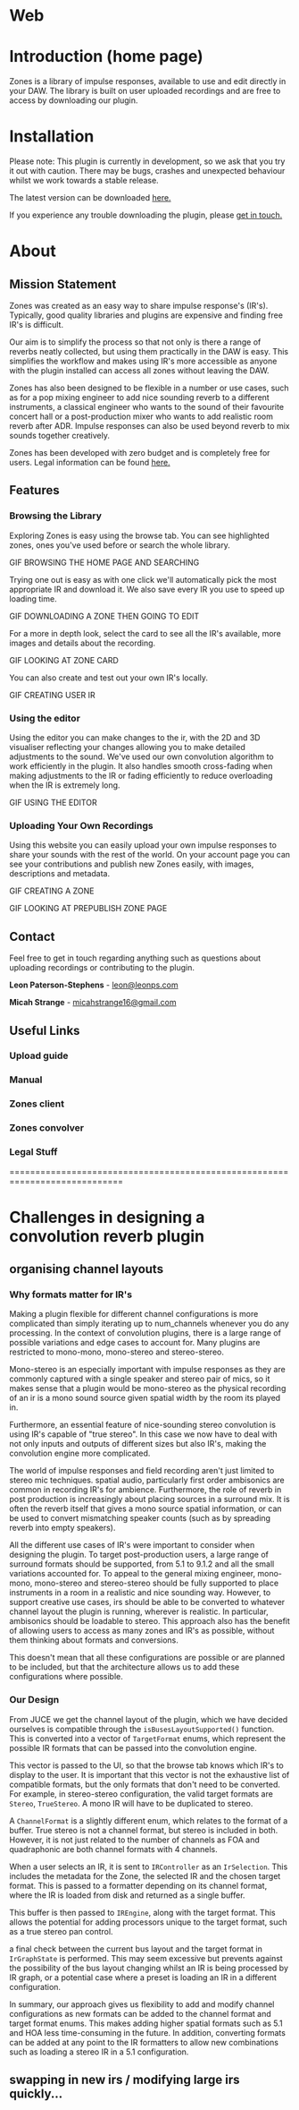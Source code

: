 # Web

# Introduction (home page)

Zones is a library of impulse responses, available to use and edit directly in your
DAW. The library is built on user uploaded recordings and are free to access by downloading
our plugin.

# Installation

Please note: This plugin is currently in development, so we ask that you try it out with caution.
There may be bugs, crashes and unexpected behaviour whilst we work towards a stable release.

The latest version can be downloaded [here.](https://github.com/zones-convolution/zones_client/releases)

If you experience any trouble downloading the plugin, please [get in touch.](#Contact)

# About

## Mission Statement

Zones was created as an easy way to share impulse response's (IR's). Typically, good quality
libraries and plugins are expensive and finding free IR's is difficult.

Our aim is to simplify the process so that not only is there a range of reverbs neatly collected, but
using them practically in the DAW is easy. This simplifies the workflow and makes
using IR's more accessible as anyone with the plugin installed can access all zones without leaving
the DAW.

Zones has also been designed to be flexible in a number or use cases, such as for a pop mixing engineer
to add nice sounding reverb to a different instruments, a classical engineer who wants to the sound
of their favourite concert hall or a post-production mixer who wants to add realistic room reverb after
ADR. Impulse responses can also be used beyond reverb to mix sounds together creatively.

Zones has been developed with zero budget and is completely free for users.
Legal information can be found [here.](#legal-stuff)

## Features

### Browsing the Library

Exploring Zones is easy using the browse tab. You can see highlighted zones, ones you've used before or search
the whole library.

GIF BROWSING THE HOME PAGE AND SEARCHING

Trying one out is easy as with one click we'll automatically pick the most appropriate IR and download it. We also
save every IR you use to speed up loading time.

GIF DOWNLOADING A ZONE THEN GOING TO EDIT

For a more in depth look, select the card to see all the IR's available, more images and details about the recording.

GIF LOOKING AT ZONE CARD

You can also create and test out your own IR's locally.

GIF CREATING USER IR

### Using the editor

Using the editor you can make changes to the ir, with the 2D and 3D visualiser reflecting your changes allowing you
to make detailed adjustments to the sound. We've used our own convolution algorithm to work efficiently in the plugin.
It also handles smooth cross-fading when making adjustments to the IR or fading efficiently to
reduce overloading when the IR is extremely long.

GIF USING THE EDITOR

### Uploading Your Own Recordings

Using this website you can easily upload your own impulse responses to share your sounds with the rest of the world.
On your account page you can see your contributions and publish new Zones easily, with images, descriptions and
metadata.

GIF CREATING A ZONE

GIF LOOKING AT PREPUBLISH ZONE PAGE

## Contact

Feel free to get in touch regarding anything such as questions about uploading recordings or
contributing to the plugin.

**Leon Paterson-Stephens** - leon@leonps.com

**Micah Strange** - micahstrange16@gmail.com

## Useful Links

### Upload guide

### Manual

### Zones client

### Zones convolver

### Legal Stuff

============================================================================

# Challenges in designing a convolution reverb plugin

## organising channel layouts

### Why formats matter for IR's

Making a plugin flexible for different channel configurations is more complicated
than simply iterating up to num_channels whenever you do any processing.
In the context of convolution plugins, there is a large range of possible
variations and edge cases to account for.
Many plugins are restricted to mono-mono, mono-stereo and stereo-stereo.

Mono-stereo is an especially important with impulse responses as they are
commonly captured with a single speaker and stereo pair of mics, so it
makes sense that a plugin would be mono-stereo as the physical recording of
an ir is a mono sound source given spatial width by the room its played in.

Furthermore, an essential feature of nice-sounding stereo convolution is using
IR's capable of "true stereo". In this case we now have to deal with not only
inputs and outputs of different sizes but also IR's, making the convolution
engine more complicated.

The world of impulse responses and field recording aren't just limited to stereo mic
techniques. spatial audio, particularly first order ambisonics are common in
recording IR's for ambience. Furthermore, the role of reverb in post production
is increasingly about placing sources in a surround mix. It is often the
reverb itself that gives a mono source spatial information, or can be used
to convert mismatching speaker counts (such as by spreading reverb into empty speakers).

All the different use cases of IR's were important to consider when designing
the plugin. To target post-production users, a large range of surround formats
should be supported, from 5.1 to 9.1.2 and all the small variations accounted for.
To appeal to the general mixing engineer, mono-mono, mono-stereo and stereo-stereo
should be fully supported to place instruments in a room in a realistic and
nice sounding way.
However, to support creative use cases, irs should be able to be converted
to whatever channel layout the plugin is running, wherever is realistic.
In particular, ambisonics should be loadable to stereo. This approach also
has the benefit of allowing users to access as many zones and IR's as possible,
without them thinking about formats and conversions.

This doesn't mean that all these configurations are possible or are planned to
be included, but that the architecture allows us to add these configurations
where possible.

### Our Design

From JUCE we get the channel layout of the plugin, which we have decided ourselves
is compatible through the ```isBusesLayoutSupported()``` function. This is converted
into a vector of ```TargetFormat``` enums, which represent the possible IR formats that
can be passed into the convolution engine.

This vector is passed to the UI, so that the browse tab knows which IR's to display to
the user. It is important that this vector is not the exhaustive list of compatible formats,
but the only formats that don't need to be converted. For example, in stereo-stereo
configuration, the valid target formats are ```Stereo```, ```TrueStereo```. A mono IR
will have to be duplicated to stereo.

A ```ChannelFormat``` is a slightly different enum, which relates to the format of a buffer.
True stereo is not a channel format, but stereo is included in both. However, it is not
just related to the number of channels as FOA and quadraphonic are both channel formats
with 4 channels.

When a user selects an IR, it is sent to ```IRController``` as an ```IrSelection```. This
includes the metadata for the Zone, the selected IR and the chosen target format. This is passed
to a formatter depending on its channel format, where the IR is loaded from disk and returned
as a single buffer.

This buffer is then passed to ```IREngine```, along with the target format. This allows
the potential for adding processors unique to the target format, such as a true stereo
pan control.

a final check between the current bus layout and the target format in ```IrGraphState``` is
performed. This may seem excessive but prevents against the possibility of the bus layout
changing whilst an IR is being processed by IR graph, or a potential case where a preset
is loading an IR in a different configuration.

In summary, our approach gives us flexibility to add and modify channel configurations as
new formats can be added to the channel format and target format enums. This makes
adding higher spatial formats such as 5.1 and HOA less time-consuming in the future. In addition, converting
formats can be added at any point to the IR formatters to allow new combinations such
as loading a stereo IR in a 5.1 configuration.

## swapping in new irs / modifying large irs quickly...